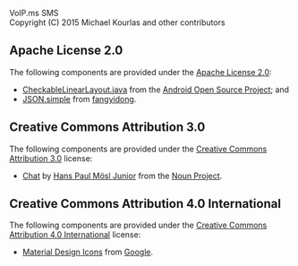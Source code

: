 VoIP.ms SMS  
Copyright (C) 2015 Michael Kourlas and other contributors

## Apache License 2.0 ##

The following components are provided under the [Apache License 2.0](https://www.apache.org/licenses/LICENSE-2.0):

* [CheckableLinearLayout.java](https://developer.android.com/samples/CustomChoiceList/src/com.example.android.customchoicelist/CheckableLinearLayout.html) 
from the [Android Open Source Project](https://source.android.com/); and
* [JSON.simple](https://code.google.com/p/json-simple/) from [fangyidong](https://github.com/fangyidong).

## Creative Commons Attribution 3.0 ##

The following components are provided under the [Creative Commons Attribution 3.0](https://creativecommons.org/licenses/by/3.0/us/) 
license:

* [Chat](https://thenounproject.com/term/chat/27635/) by [Hans Paul Mösl Junior](http://www.thenounproject.com/hansmosl) 
from the [Noun Project](http://www.thenounproject.com).

## Creative Commons Attribution 4.0 International ##

The following components are provided under the [Creative Commons Attribution 4.0 International](https://creativecommons.org/licenses/by/4.0/) 
license:

* [Material Design Icons](https://github.com/google/material-design-icons) from [Google](http://www.google.com).
